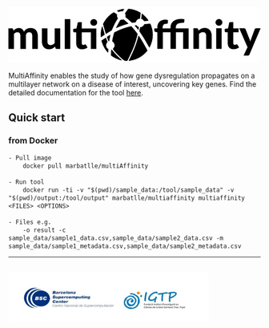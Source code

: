 <br>

<img src="docs/img/multiAffinty-logo.png" alt="drawing" width="800"/>

<br>

MultiAffinity enables the study of how gene dysregulation propagates on a multilayer network on a disease of interest, uncovering key genes. Find the detailed documentation for the tool [here](https://marbatlle.github.io/multiAffinity//).

## Quick start 

### from Docker

    - Pull image
        docker pull marbatlle/multiAffinity
        
    - Run tool
        docker run -ti -v "$(pwd)/sample_data:/tool/sample_data" -v "$(pwd)/output:/tool/output" marbatlle/multiaffinity multiaffinity <FILES> <OPTIONS>
        
    - Files e.g.
        -o result -c sample_data/sample1_data.csv,sample_data/sample2_data.csv -m sample_data/sample1_metadata.csv,sample_data/sample2_metadata.csv
        
-------------------------------------------------------------------------

<br>

<img src="docs/img/logos-project.jpg" alt="drawing" width="400"/>

